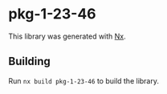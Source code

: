 # pkg-1-23-46

This library was generated with [Nx](https://nx.dev).

## Building

Run `nx build pkg-1-23-46` to build the library.
